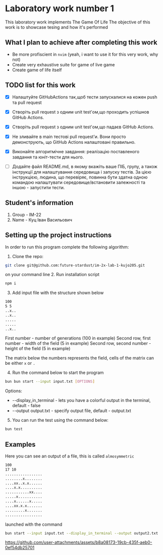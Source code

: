 # Laboratory work number 1

This laboratory work implements The Game Of Life
The objective of this work is to showcase tesing and how it's performed

## What I plan to achieve after completing this work 
- Be more profiscient in `nvim` (yeah, i want to use it for this very work, why not)
- Create very exhaustive suite for game of live game
- Create game of life itself


## TODO list for this work
- [x] Налаштуйте GitHubActions так,щоб тести запускалися на кожен push та pull request
- [x] Створіть pull request з одним unit test'ом,що проходить успішнов GitHub Actions.
- [x] Створіть pull request з одним unit test'ом,що падаєв GitHub Actions.
- [x] Не зливайте в main тестові pull request'и. Вони просто демонструють, що GitHub Actions налаштовані правильно.
- [x] Виконайте алгоритмічне завдання: реалізацію поставленого завдання та юніт-тести для нього.
- [ ] Додайте файл README.md, в якому вкажіть ваше ПІБ, групу, а також інструкції для налаштування середовища і запуску тестів. За цією інструкцією, людина, що перевіряє, повинна бути здатна одною командою налаштувати середовище/встановити залежності та іншою - запустити тести.



## Student's information

1. Group - IM-22
2. Name - Куц Іван Васильович 

## Setting up the project instructions

In order to run this program complete the following algorithm:

1. Clone the repo:
```bash
git clone git@github.com:future-stardust/im-2x-lab-1-kujo205.git
```
on your command line
2. Run installation script 

```bash
npm i 
```
3. Add input file with the structure shown below
```md
100
5 5
..x..
..x..
.....
.....
..x..
```
First number - number of generations (100 in example)
Second row, first number - width of the field (5 in example)
Second row, second number - height of the field (5 in example)

The matrix below the numbers represents the field, cells of the matrix can be either `x` or `.`

4. Run the command below to start the program
```bash
bun bun start --input input.txt [OPTIONS]
```
Options:
- --display_in_terminal - lets you have a colorful output in the terminal, default - false
- --output output.txt - specify output file, default - output.txt

5. You can run the test using the command below:
```bash
bun test
```


## Examples
Here you can see an output of a file, this is called `almosymmetric`
```md
100
17 10
.................
........x........
....xx..x.x......
....x.x..........
...........xx....
.....x...........
....x......x.....
....xx.x.x.......
.........x.......
.................
```
launched with the command
```bash
bun start --input input.txt --display_in_terminal --output output2.txt
```


https://github.com/user-attachments/assets/b8a08173-19cb-435f-aeb0-0ef54db25701
